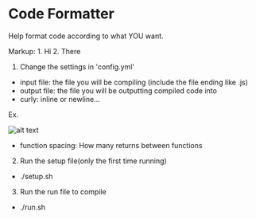 # Code Formatter
Help format code according to what YOU want.


Markup: 1. Hi
           2. There

1. Change the settings in 'config.yml'
  * input file: the file you will be compiling (include the file ending like .js)
  * output file: the file you will be outputting compiled code into
  * curly: inline or newline...
  
  Ex. 
  
  ![alt text](https://ibrahimfadel.github.io/img/readme.png)
  * function spacing: How many returns between functions

2. Run the setup file(only the first time running)

 * ./setup.sh
 
3. Run the run file to compile

 * ./run.sh
